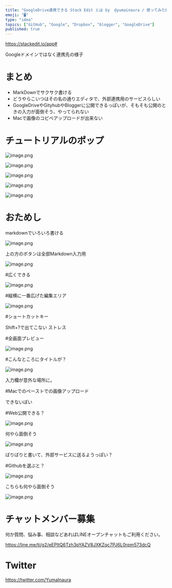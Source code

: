 ```yaml
---
title: "GoogleDrive連携できる Stack Edit とは by  @yumainaura / 使ってみた感想 /  Markdownエデ"
emoji: "🖥"
type: "idea"
topics: ["GitHub", "Google", "Dropbox", "blogger", "GoogleDrive"]
published: true
---
```



https://stackedit.io/app#

Googleドメインではなく連携先の様子

# まとめ

- MarkDownでサクサク書ける
- どうやらこいつはその名の通りエディタで、外部連携用のサービスらしい
- GoogleDriveやGityhubやBloggerに公開できるっぽいが、そもそも公開のときの入力が面倒そう、やってられない
- Macで画像のコピペアップロードが出来ない


# チュートリアルのポップ

![image.png](https://qiita-image-store.s3.amazonaws.com/0/89618/4d758cd9-59ed-60d2-4c1e-ca3633c777b8.png)

![image.png](https://qiita-image-store.s3.amazonaws.com/0/89618/e6bc2744-390f-26f5-75fb-05766e88d0cb.png)

![image.png](https://qiita-image-store.s3.amazonaws.com/0/89618/9782a290-5263-c894-db93-0d8116cd8e05.png)

![image.png](https://qiita-image-store.s3.amazonaws.com/0/89618/82969db2-0e88-df98-a31b-d1bb3c2efb52.png)

![image.png](https://qiita-image-store.s3.amazonaws.com/0/89618/363bf959-3dd5-8d92-6cda-d9b91723be61.png)

# おためし

markdownでいろいろ書ける

![image.png](https://qiita-image-store.s3.amazonaws.com/0/89618/0728f411-422a-60e4-13cc-d7bbec9d4d88.png)

上の方のボタンは全部Markdown入力用

![image.png](https://qiita-image-store.s3.amazonaws.com/0/89618/e91bec5d-f1f7-2737-cede-2ca926116649.png)

#広くできる

![image.png](https://qiita-image-store.s3.amazonaws.com/0/89618/c0a4db3b-dc67-501b-bbb9-d06e193f3099.png)

#縦横に一番広げた編集エリア

![image.png](https://qiita-image-store.s3.amazonaws.com/0/89618/e6bf3ac9-3f8f-fdf0-8688-34fd0000a1d3.png)

#ショートカットキー

Shift+?で出てこない
ストレス

#全画面プレビュー

![image.png](https://qiita-image-store.s3.amazonaws.com/0/89618/7c07c97a-dc35-8550-f7d1-d17b8512beb7.png)

#こんなところにタイトルが？

![image.png](https://qiita-image-store.s3.amazonaws.com/0/89618/581d9049-5408-dcf7-ded4-06f3159b5f5e.png)

入力欄が意外な場所に。

#Macでのペーストでの画像アップロード

できないぽい

#Web公開できる？

![image.png](https://qiita-image-store.s3.amazonaws.com/0/89618/39c18272-4a89-5490-3940-084b38b84fb0.png)

何やら面倒そう

![image.png](https://qiita-image-store.s3.amazonaws.com/0/89618/cc7797dd-7bf1-0a69-238b-c0d728e6acc7.png)

ばりばりと書いて、外部サービスに送るようっぽい？

#Githubを選ぶと？

![image.png](https://qiita-image-store.s3.amazonaws.com/0/89618/80eb2c99-3a76-f3b3-b11c-c785d47d1e5e.png)

こちらも何やら面倒そう

![image.png](https://qiita-image-store.s3.amazonaws.com/0/89618/cb390748-8165-9371-168a-3059e3d54321.png)








<!-- Update From Qiita API -->

# チャットメンバー募集


何か質問、悩み事、相談などあればLINEオープンチャットもご利用ください。

https://line.me/ti/g2/eEPltQ6Tzh3pYAZV8JXKZqc7PJ6L0rpm573dcQ





# Twitter


https://twitter.com/YumaInaura


<!-- Update From Qiita API -->


